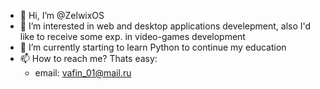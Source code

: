 - 👋 Hi, I’m @ZelwixOS
- 👀 I’m interested in web and desktop applications develepment, also I'd like to receive some exp. in video-games development
- 🌱 I’m currently starting to learn Python to continue my education
- 📫 How to reach me? Thats easy:
  - email: vafin_01@mail.ru

<!---
ZelwixOS/ZelwixOS is a ✨ special ✨ repository because its `README.md` (this file) appears on your GitHub profile.
You can click the Preview link to take a look at your changes.
--->
